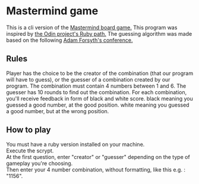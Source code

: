 # Mastermind game
This is a cli version of the [Mastermind board game.](https://en.wikipedia.org/wiki/Mastermind_(board_game))
This program was inspired by [the Odin project's Ruby path.](https://www.theodinproject.com/lessons/ruby-mastermind)
The guessing algorithm was made based on the following [Adam Forsyth's conference.](https://www.youtube.com/watch?v=Okm_t5T1PiA&t=1860s&ab_channel=Confreaks)

## Rules
Player has the choice to be the creator of the combination (that our program will have to guess), or the guesser of a combination created by our program. The combination must contain 4 numbers between 1 and 6. The guesser has 10 rounds to find out the combination.
For each combination, you'll receive feedback in form of black and white score.
black meaning you guessed a good number, at the good position.
white meaning you guessed a good number, but at the wrong position.

## How to play
You must have a ruby version installed on your machine.  
Execute the scrypt.  
At the first question, enter "creator" or "guesser" depending on the type of gameplay you're choosing.  
Then enter your 4 number combination, without formatting, like this e.g. : "1156".
